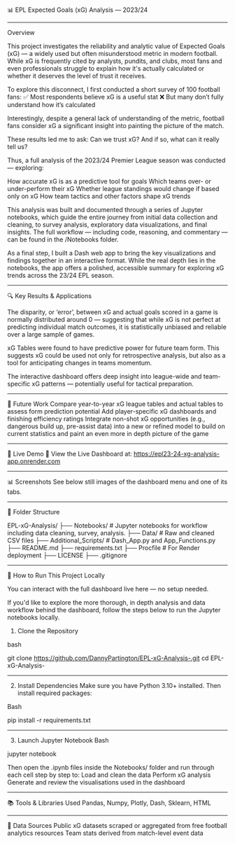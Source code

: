 📊 EPL Expected Goals (xG) Analysis — 2023/24


-----------------------------------------------------------------------------------------------------------------------------

Overview

This project investigates the reliability and analytic value of Expected Goals (xG) — a widely used but often misunderstood metric in modern football. While xG is frequently cited by analysts, pundits, and clubs, most fans and even professionals struggle to explain how it's actually calculated or whether it deserves the level of trust it receives.

To explore this disconnect, I first conducted a short survey of 100 football fans:
✅ Most respondents believe xG is a useful stat
❌ But many don’t fully understand how it’s calculated




Interestingly, despite a general lack of understanding of the metric, football fans consider xG a significant insight into painting the picture of the match. 

These results led me to ask: Can we trust xG? And if so, what can it really tell us?


Thus, a full analysis of the 2023/24 Premier League season was conducted — exploring:

How accurate xG is as a predictive tool for goals
Which teams over- or under-perform their xG
Whether league standings would change if based only on xG
How team tactics and other factors shape xG trends

This analysis was built and documented through a series of Jupyter notebooks, which guide the entire journey from initial data collection and cleaning, to survey analysis, exploratory data visualizations, and final insights. The full workflow — including code, reasoning, and commentary — can be found in the /Notebooks folder.

As a final step, I built a Dash web app to bring the key visualizations and findings together in an interactive format. While the real depth lies in the notebooks, the app offers a polished, accessible summary for exploring xG trends across the 23/24 EPL season.

-----------------------------------------------------------------------------------------------------------------------------










🔍 Key Results & Applications

 The disparity, or ‘error’, between xG and actual goals scored in a game is normally distributed around 0 — suggesting that while xG is not perfect at predicting individual match outcomes, it is statistically unbiased and reliable over a large sample of games. 

xG Tables were found to have predictive power for future team form. This suggests xG could be used not only for retrospective analysis, but also as a tool for anticipating changes in teams momentum.
 
The interactive dashboard offers deep insight into league-wide and team-specific xG patterns — potentially useful for tactical preparation.

-----------------------------------------------------------------------------------------------------------------------------


📌 Future Work
Compare year-to-year xG league tables and actual tables to assess form prediction potential
Add player-specific xG dashboards and finishing efficiency ratings
Integrate non-shot xG opportunities (e.g., dangerous build up, pre-assist data) into a new or refined model to build on current statistics and paint an even more in depth picture of the game 


-----------------------------------------------------------------------------------------------------------------------------

🚀 Live Demo
🔗 View the Live Dashboard at: https://epl23-24-xg-analysis-app.onrender.com


-----------------------------------------------------------------------------------------------------------------------------

 
📊 Screenshots
 See below still images of the dashboard menu and one of its tabs.








-----------------------------------------------------------------------------------------------------------------------------
📁 Folder Structure

EPL-xG-Analysis/
├── Notebooks/ # Jupyter notebooks for workflow including data cleaning, survey, analysis.
├── Data/ # Raw and cleaned CSV files
├── Additional\_Scripts/ # Dash\_App.py and App\_Functions.py
├── README.md
├── requirements.txt
├── Procfile # For Render deployment
├── LICENSE 
├── .gitignore 

----------------------

🧪 How to Run This Project Locally

You can interact with the full dashboard live here — no setup needed.

If you'd like to explore the more thorough, in depth analysis and data workflow behind the dashboard, follow the steps below to run the Jupyter notebooks locally.





1. Clone the Repository

bash 

git clone https://github.com/DannyPartington/EPL-xG-Analysis-.git
cd EPL-xG-Analysis-

-----------------------------------------------------------------------------------------------------------------------------

2. Install Dependencies
Make sure you have Python 3.10+ installed. Then install required packages:

Bash

pip install -r requirements.txt 

-----------------------------------------------------------------------------------------------------------------------------

3. Launch Jupyter Notebook
Bash

jupyter notebook 


Then open the .ipynb files inside the Notebooks/ folder and run through each cell step by step to:
Load and clean the data
Perform xG analysis
Generate and review the visualisations used in the dashboard
 

-----------------------------------------------------------------------------------------------------------------------------

📚 Tools & Libraries Used
 Pandas, Numpy, Plotly, Dash, Sklearn, HTML 

-----------------------------------------------------------------------------------------------------------------------------

📘 Data Sources
Public xG datasets scraped or aggregated from free football analytics resources
Team stats derived from match-level event data



